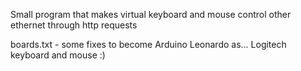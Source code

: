 Small program that makes virtual keyboard and mouse control other ethernet through http requests

boards.txt - some fixes to become Arduino Leonardo as... Logitech keyboard and mouse :)